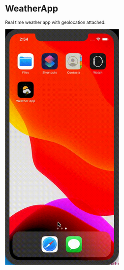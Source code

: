 # WeatherApp
Real time weather app with geolocation attached.

![NumFact](https://github.com/edwardivash/WeatherApp/blob/master/WeatherGif.gif)
